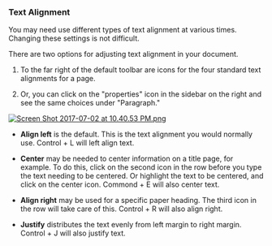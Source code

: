 ### Text Alignment

You may need use different types of text alignment at various times. Changing these settings is not difficult.

There are two options for adjusting text alignment in your document.

1. To the far right of the default toolbar are icons for the four standard text alignments for a page.

2. Or, you can click on the "properties" icon in the sidebar on the right and see the same choices under "Paragraph."

[![Screen Shot 2017-07-02 at 10.40.53 PM.png](https://s19.postimg.org/s7aihor0j/Screen_Shot_2017-07-02_at_10.40.53_PM.png)](https://postimg.org/image/9rq1kacvz/)

* **Align left** is the default. This is the text alignment you would normally use. Control + L will left align text.

* **Center** may be needed to center information on a title page, for example. To do this, click on the second icon in the row before you type the text needing to be centered. Or highlight the text to be centered, and click on the center icon. Commond + E will also center text.

* **Align right** may be used for a specific paper heading. The third icon in the row will take care of this. Control + R will also align right.

* **Justify** distributes the text evenly from left margin to right margin. Control + J will also justify text.





